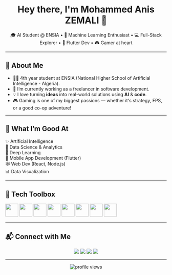 <h1 align="center">Hey there, I'm Mohammed Anis ZEMALI 👋</h1>

<p align="center">
  🎓 AI Student @ ENSIA • 🧠 Machine Learning Enthusiast • 💻 Full-Stack Explorer • 📱 Flutter Dev • 🎮 Gamer at heart
</p>

---

## 🧠 About Me

- 👨‍🎓 4th year student at ENSIA (National Higher School of Artificial Intelligence - Algeria).
- 🔭 I’m currently working as a freelancer in software development.
- 💡 I love turning **ideas** into real-world solutions using **AI** & **code**.
- 🎮 Gaming is one of my biggest passions — whether it's strategy, FPS, or a good co-op adventure!

---

## 🚀 What I’m Good At

✨ Artificial Intelligence  
🧪 Data Science & Analytics  
🧠 Deep Learning  
📱 Mobile App Development (Flutter)  
🕸️ Web Dev (React, Node.js)  
📊 Data Visualization  

---

## 🧰 Tech Toolbox

<p>
  <img src="https://cdn.jsdelivr.net/gh/devicons/devicon/icons/python/python-original.svg" width="40"/>
  <img src="https://cdn.jsdelivr.net/gh/devicons/devicon/icons/tensorflow/tensorflow-original.svg" width="40"/>
  <img src="https://cdn.jsdelivr.net/gh/devicons/devicon/icons/pytorch/pytorch-original.svg" width="40"/>
  <img src="https://cdn.jsdelivr.net/gh/devicons/devicon/icons/flutter/flutter-original.svg" width="40"/>
  <img src="https://cdn.jsdelivr.net/gh/devicons/devicon/icons/javascript/javascript-original.svg" width="40"/>
  <img src="https://cdn.jsdelivr.net/gh/devicons/devicon/icons/mysql/mysql-original.svg" width="40"/>
  <img src="https://cdn.jsdelivr.net/gh/devicons/devicon/icons/git/git-original.svg" width="40"/>
  <img src="https://cdn.jsdelivr.net/gh/devicons/devicon/icons/firebase/firebase-plain.svg" width="40"/>
</p>

---

## 📬 Connect with Me

<p align="center">
  <a href="mailto:aniszemali31@gmail.com"><img src="https://img.shields.io/badge/-Gmail-D14836?style=for-the-badge&logo=gmail&logoColor=white"></a>
  <a href="https://linkedin.com/in/anis-zemali"><img src="https://img.shields.io/badge/-LinkedIn-blue?style=for-the-badge&logo=linkedin&logoColor=white"></a>
  <a href="https://twitter.com/just_anis_"><img src="https://img.shields.io/badge/-Twitter-1DA1F2?style=for-the-badge&logo=twitter&logoColor=white"></a>
  <a href="https://instagram.com/aniszemali"><img src="https://img.shields.io/badge/-Instagram-E4405F?style=for-the-badge&logo=instagram&logoColor=white"></a>
</p>

---

<p align="center">
  <img src="https://komarev.com/ghpvc/?username=AbdenourBouziane&label=Profile+Views&color=brightgreen" alt="profile views"/>
</p>
